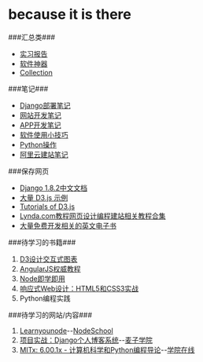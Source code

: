 because it is there
===

###汇总类###
+ [实习报告](Report)
+ [软件神器](Software)
+ [Collection](Collection)

###笔记###
+ [Django部署笔记](Deploy)
+ [网站开发笔记](Web)
+ [APP开发笔记](WebApp)
+ [软件使用小技巧](Tips)
+ [Python操作](Python)
+ [阿里云建站笔记](aliyun)

###保存网页
+ [Django 1.8.2中文文档](http://python.usyiyi.cn/django)
+ [大量 D3.js 示例](http://www.open-open.com/lib/view/open1387100056093.html)
+ [Tutorials of D3.js](https://github.com/mbostock/d3/wiki/Tutorials)
+ [Lynda.com教程网页设计编程建站相关教程合集](http://www.jiaochengonline.com/lynda-web-training-tutorials/)
+ [大量免费开发相关的英文电子书](http://www.open-open.com/lib/view/open1387100263499.html)

###待学习的书籍###
1. [D3设计交互式图表](http://download.csdn.net/detail/qiyuexuel/8015875)
1. [AngularJS权威教程](http://download.csdn.net/detail/headays2008/8038567)
1. [Node即学即用](http://download.csdn.net/detail/laoge/7067063)
1. [响应式Web设计：HTML5和CSS3实战](http://download.csdn.net/detail/kittypennywend/9038429)
1. Python编程实践

###待学习的网站/内容###
1. [Learnyounode](https://github.com/workshopper/learnyounode)--[NodeSchool](http://nodeschool.io/)
1. [项目实战：Django个人博客系统](http://www.maiziedu.com/course/others/309-6051/)--[麦子学院](www.maiziedu.com/)
1. [MITx: 6.00.1x - 计算机科学和Python编程导论](http://www.xuetangx.com/courses/course-v1:MITx+6_00_1x+2015_T1/info)--[学院在线](http://www.xuetangx.com/)
